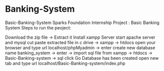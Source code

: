 # Banking-System
Basic-Banking-System
Sparks Foundation Internship Project : Basic Banking System Steps to run the peoject:

Download the zip file -> Extract it
Install xampp Server
start apache server and mysql
cut paste extracted file in c drive -> xampp -> htdocs
open your browser and type url localhost/phpMyadmin -> enter
create new database name banking_system -> enter -> import sql file from xampp -> htdocs -> Basic-Banking-system -> sql
click Go
Database has been created
open new tab and type url localhost/Basic-Banking-system/index.php
